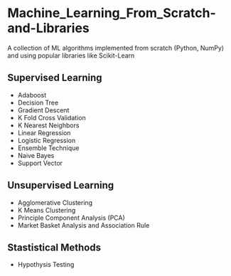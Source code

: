 # Machine_Learning_From_Scratch-and-Libraries

A collection of ML algorithms implemented from scratch (Python, NumPy) and using popular libraries like Scikit-Learn

## Supervised Learning
* Adaboost
* Decision Tree
* Gradient Descent
* K Fold Cross Validation
* K Nearest Neighbors
* Linear Regression
* Logistic Regression
* Ensemble Technique
* Naive Bayes
* Support Vector

## Unsupervised Learning
* Agglomerative Clustering
* K Means Clustering
* Principle Component Analysis (PCA)
* Market Basket Analysis and Association Rule

## Stastistical Methods
* Hypothysis Testing
